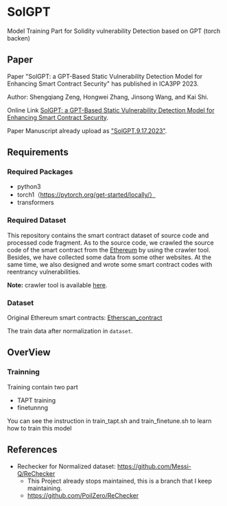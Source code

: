 # SolGPT

Model Training Part for Solidity vulnerability Detection based on GPT (torch backen)

## Paper

Paper "SolGPT: a GPT-Based Static Vulnerability Detection Model for Enhancing Smart Contract Security" has published in ICA3PP 2023.

Author: Shengqiang Zeng, Hongwei Zhang, Jinsong Wang, and Kai Shi.

Online Link [SolGPT: a GPT-Based Static Vulnerability Detection Model for Enhancing Smart Contract Security](https://link.springer.com/chapter/10.1007/978-981-97-0859-8_3).

Paper Manuscript already upload as ["SolGPT.9.17.2023"](https://github.com/PoilZero/SolGPT/blob/main/SolGPT.9.17.2023.pdf).

## Requirements

### Required Packages

* python3
* torch1（https://pytorch.org/get-started/locally/）
* transformers

### Required Dataset

This repository contains the smart contract dataset of source code and processed code fragment. As to the source code, we crawled the source code of the smart contract from the [Ethereum](https://etherscan.io/) by using the crawler tool. Besides, we have collected some data from some other websites. At the same time, we also designed and wrote some smart contract codes with reentrancy vulnerabilities.

**Note:** crawler tool is available [here](https://github.com/Messi-Q/Crawler).

### Dataset

Original Ethereum smart contracts: [Etherscan_contract](https://drive.google.com/open?id=1h9aFFSsL7mK4NmVJd4So7IJlFj9u0HRv)

The train data after normalization in `dataset`.

## OverView

### Trainning

Training contain two part
* TAPT training
* finetunnng

You can see the instruction in train_tapt.sh and train_finetune.sh to learn how to train this model

## References

* Rechecker for Normalized dataset: https://github.com/Messi-Q/ReChecker
  * This Project already stops maintained, this is a branch that I keep maintaining.
  * https://github.com/PoilZero/ReChecker
